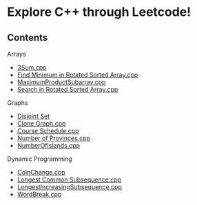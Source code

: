 # Explore C++ through Leetcode!

## Contents

 Arrays
 - [3Sum.cpp](https://github.com/10samarth/CPP_Playground/blob/main/Data%20Structures/Arrays/3Sum.cpp
   "3Sum.cpp")
 - [Find Minimum in Rotated Sorted Array.cpp](https://github.com/10samarth/CPP_Playground/blob/main/Data%20Structures/Arrays/Find%20Minimum%20in%20Rotated%20Sorted%20Array.cpp
   "Find Minimum in Rotated Sorted Array.cpp")
 - [MaximumProductSubarray.cpp](https://github.com/10samarth/CPP_Playground/blob/main/Data%20Structures/Arrays/MaximumProductSubarray.cpp
   "MaximumProductSubarray.cpp")
 - [Search in Rotated Sorted Array.cpp](https://github.com/10samarth/CPP_Playground/blob/main/Data%20Structures/Arrays/Search%20in%20Rotated%20Sorted%20Array.cpp
   "Search in Rotated Sorted Array.cpp")
 
 Graphs
 - [Disjoint Set](https://github.com/10samarth/CPP_Playground/tree/main/Data%20Structures/Graphs/Disjoint%20Set
   "Disjoint Set")
 - [Clone Graph.cpp](https://github.com/10samarth/CPP_Playground/blob/main/Data%20Structures/Graphs/Clone%20Graph.cpp
   "Clone Graph.cpp")
 - [Course Schedule.cpp](https://github.com/10samarth/CPP_Playground/blob/main/Data%20Structures/Graphs/Course%20Schedule.cpp
   "Course Schedule.cpp")
 - [Number of Provinces.cpp](https://github.com/10samarth/CPP_Playground/blob/main/Data%20Structures/Graphs/Number%20of%20Provinces.cpp
   "Number of Provinces.cpp")
 - [NumberOfIslands.cpp](https://github.com/10samarth/CPP_Playground/blob/main/Data%20Structures/Graphs/NumberOfIslands.cpp
   "NumberOfIslands.cpp")   

Dynamic Programming
 - [CoinChange.cpp](https://github.com/10samarth/CPP_Playground/blob/main/Dynamic%20Programming/CoinChange.cpp
   "CoinChange.cpp")
 - [Longest Common Subsequence.cpp](https://github.com/10samarth/CPP_Playground/blob/main/Dynamic%20Programming/Longest%20Common%20Subsequence.cpp
   "Longest Common Subsequence.cpp")
 - [LongestIncreasingSubsequence.cpp](https://github.com/10samarth/CPP_Playground/blob/main/Dynamic%20Programming/LongestIncreasingSubsequence.cpp
   "LongestIncreasingSubsequence.cpp")
 - [WordBreak.cpp](https://github.com/10samarth/CPP_Playground/blob/main/Dynamic%20Programming/WordBreak.cpp
   "WordBreak.cpp")

